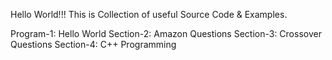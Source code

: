 Hello World!!! 
This is Collection of useful Source Code & Examples.

Program-1: Hello World
Section-2: Amazon Questions
Section-3: Crossover Questions
Section-4: C++ Programming
